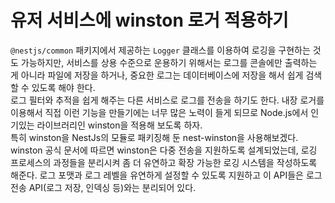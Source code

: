 # 유저 서비스에 winston 로거 적용하기

`@nestjs/common` 패키지에서 제공하는 `Logger` 클래스를 이용하여 로깅을 구현하는 것도 가능하지만, 서비스를 상용 수준으로 운용하기 위해서는 로그를 콘솔에만 출력하는 게 아니라 파일에 저장을 하거나, 중요한 로그는 데이터베이스에 저장을 해서 쉽게 검색할 수 있도록 해야 한다.  
로그 필터와 추적을 쉽게 해주는 다른 서비스로 로그를 전송을 하기도 한다. 내장 로거를 이용해서 직접 이런 기능을 만들기에는 너무 많은 노력이 들게 되므로 Node.js에서 인기있는 라이브러리인 winston을 적용해 보도록 하자.  
특히 winston을 NestJs의 모듈로 패키징해 둔 nest-winston을 사용해보겠다. winston 공식 문서에 따르면 winston은 다중 전송을 지원하도록 설계되었는데, 로깅 프로세스의 과정들을 분리시켜 좀 더 유연하고 확장 가능한 로깅 시스템을 작성하도록 해준다. 로그 포맷과 로그 레벨을 유연하게 설정할 수 있도록 지원하고 이 API들은 로그 전송 API(로그 저장, 인덱싱 등)와는 분리되어 있다.